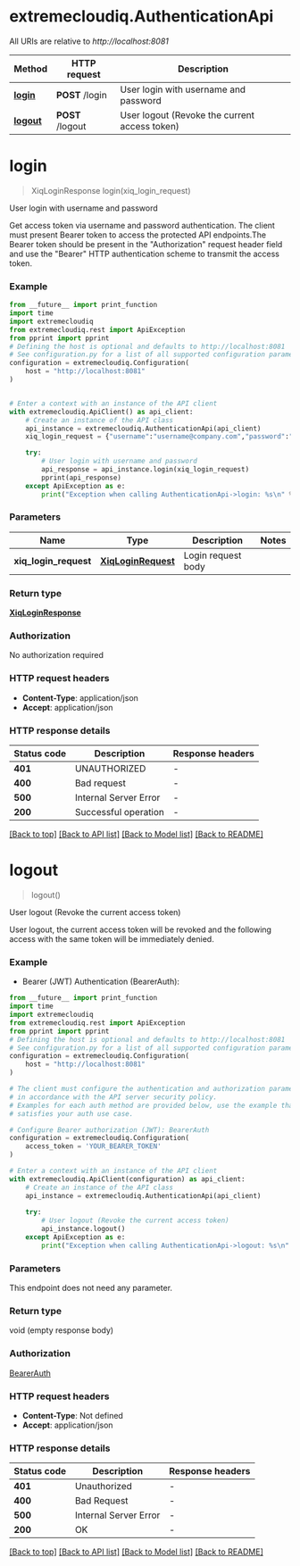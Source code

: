 # extremecloudiq.AuthenticationApi

All URIs are relative to *http://localhost:8081*

Method | HTTP request | Description
------------- | ------------- | -------------
[**login**](AuthenticationApi.md#login) | **POST** /login | User login with username and password
[**logout**](AuthenticationApi.md#logout) | **POST** /logout | User logout (Revoke the current access token)


# **login**
> XiqLoginResponse login(xiq_login_request)

User login with username and password

Get access token via username and password authentication. The client must present Bearer token to access the protected API endpoints.The Bearer token should be present in the \"Authorization\" request header field and use the \"Bearer\" HTTP authentication scheme to transmit the access token.

### Example

```python
from __future__ import print_function
import time
import extremecloudiq
from extremecloudiq.rest import ApiException
from pprint import pprint
# Defining the host is optional and defaults to http://localhost:8081
# See configuration.py for a list of all supported configuration parameters.
configuration = extremecloudiq.Configuration(
    host = "http://localhost:8081"
)


# Enter a context with an instance of the API client
with extremecloudiq.ApiClient() as api_client:
    # Create an instance of the API class
    api_instance = extremecloudiq.AuthenticationApi(api_client)
    xiq_login_request = {"username":"username@company.com","password":"ChangeMe"} # XiqLoginRequest | Login request body

    try:
        # User login with username and password
        api_response = api_instance.login(xiq_login_request)
        pprint(api_response)
    except ApiException as e:
        print("Exception when calling AuthenticationApi->login: %s\n" % e)
```

### Parameters

Name | Type | Description  | Notes
------------- | ------------- | ------------- | -------------
 **xiq_login_request** | [**XiqLoginRequest**](XiqLoginRequest.md)| Login request body | 

### Return type

[**XiqLoginResponse**](XiqLoginResponse.md)

### Authorization

No authorization required

### HTTP request headers

 - **Content-Type**: application/json
 - **Accept**: application/json

### HTTP response details
| Status code | Description | Response headers |
|-------------|-------------|------------------|
**401** | UNAUTHORIZED |  -  |
**400** | Bad request |  -  |
**500** | Internal Server Error |  -  |
**200** | Successful operation |  -  |

[[Back to top]](#) [[Back to API list]](../README.md#documentation-for-api-endpoints) [[Back to Model list]](../README.md#documentation-for-models) [[Back to README]](../README.md)

# **logout**
> logout()

User logout (Revoke the current access token)

User logout, the current access token will be revoked and the following access with the same token will be immediately denied.

### Example

* Bearer (JWT) Authentication (BearerAuth):
```python
from __future__ import print_function
import time
import extremecloudiq
from extremecloudiq.rest import ApiException
from pprint import pprint
# Defining the host is optional and defaults to http://localhost:8081
# See configuration.py for a list of all supported configuration parameters.
configuration = extremecloudiq.Configuration(
    host = "http://localhost:8081"
)

# The client must configure the authentication and authorization parameters
# in accordance with the API server security policy.
# Examples for each auth method are provided below, use the example that
# satisfies your auth use case.

# Configure Bearer authorization (JWT): BearerAuth
configuration = extremecloudiq.Configuration(
    access_token = 'YOUR_BEARER_TOKEN'
)

# Enter a context with an instance of the API client
with extremecloudiq.ApiClient(configuration) as api_client:
    # Create an instance of the API class
    api_instance = extremecloudiq.AuthenticationApi(api_client)
    
    try:
        # User logout (Revoke the current access token)
        api_instance.logout()
    except ApiException as e:
        print("Exception when calling AuthenticationApi->logout: %s\n" % e)
```

### Parameters
This endpoint does not need any parameter.

### Return type

void (empty response body)

### Authorization

[BearerAuth](../README.md#BearerAuth)

### HTTP request headers

 - **Content-Type**: Not defined
 - **Accept**: application/json

### HTTP response details
| Status code | Description | Response headers |
|-------------|-------------|------------------|
**401** | Unauthorized |  -  |
**400** | Bad Request |  -  |
**500** | Internal Server Error |  -  |
**200** | OK |  -  |

[[Back to top]](#) [[Back to API list]](../README.md#documentation-for-api-endpoints) [[Back to Model list]](../README.md#documentation-for-models) [[Back to README]](../README.md)

